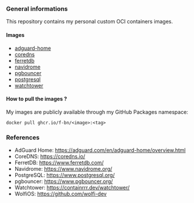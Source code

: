 ### General informations

This repository contains my personal custom OCI containers images.

#### Images

- [adguard-home](./adguard-home/)
- [coredns](./coredns/)
- [ferretdb](./ferretdb/)
- [navidrome](./navidrome/)
- [pgbouncer](./pgbouncer/)
- [postgresql](./postgresql/)
- [watchtower](./watchtower/)

#### How to pull the images ?

My images are publicly available through my GitHub Packages namespace:

```shell
docker pull ghcr.io/f-bn/<image>:<tag>
```

### References

- AdGuard Home: https://adguard.com/en/adguard-home/overview.html
- CoreDNS: https://coredns.io/
- FerretDB: https://www.ferretdb.com/
- Navidrome: https://www.navidrome.org/
- PostgreSQL: https://www.postgresql.org/
- pgbouncer: https://www.pgbouncer.org/
- Watchtower: https://containrrr.dev/watchtower/
- WolfiOS: https://github.com/wolfi-dev
